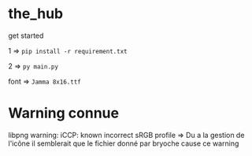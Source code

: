 # the_hub

get started

1 => `pip install -r requirement.txt`

2 => `py main.py`


font => `Jamma 8x16.ttf`

# Warning connue

libpng warning: iCCP: known incorrect sRGB profile => Du a la gestion de l'icône il semblerait que le fichier donné par bryoche cause ce warning
